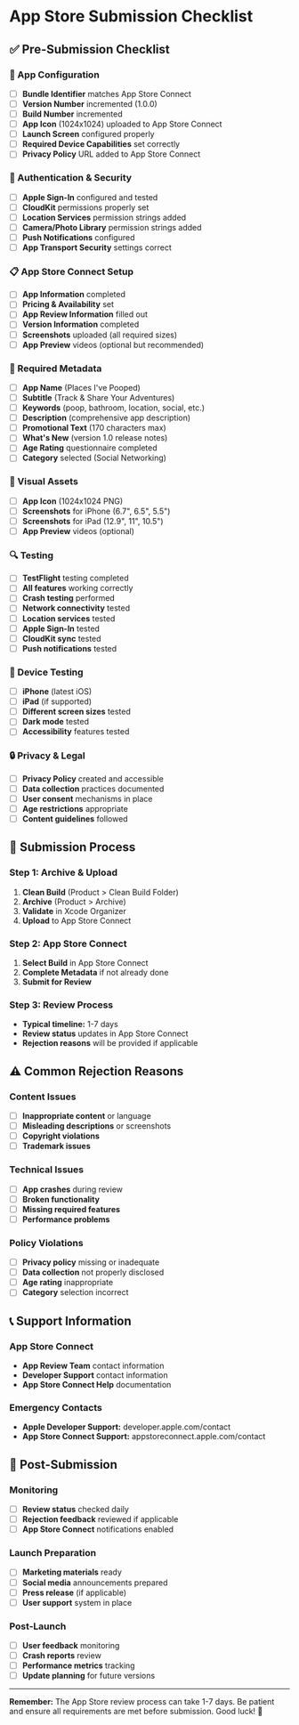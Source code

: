 # App Store Submission Checklist

## ✅ Pre-Submission Checklist

### 📱 App Configuration
- [ ] **Bundle Identifier** matches App Store Connect
- [ ] **Version Number** incremented (1.0.0)
- [ ] **Build Number** incremented
- [ ] **App Icon** (1024x1024) uploaded to App Store Connect
- [ ] **Launch Screen** configured properly
- [ ] **Required Device Capabilities** set correctly
- [ ] **Privacy Policy** URL added to App Store Connect

### 🔐 Authentication & Security
- [ ] **Apple Sign-In** configured and tested
- [ ] **CloudKit** permissions properly set
- [ ] **Location Services** permission strings added
- [ ] **Camera/Photo Library** permission strings added
- [ ] **Push Notifications** configured
- [ ] **App Transport Security** settings correct

### 📋 App Store Connect Setup
- [ ] **App Information** completed
- [ ] **Pricing & Availability** set
- [ ] **App Review Information** filled out
- [ ] **Version Information** completed
- [ ] **Screenshots** uploaded (all required sizes)
- [ ] **App Preview** videos (optional but recommended)

### 📄 Required Metadata
- [ ] **App Name** (Places I've Pooped)
- [ ] **Subtitle** (Track & Share Your Adventures)
- [ ] **Keywords** (poop, bathroom, location, social, etc.)
- [ ] **Description** (comprehensive app description)
- [ ] **Promotional Text** (170 characters max)
- [ ] **What's New** (version 1.0 release notes)
- [ ] **Age Rating** questionnaire completed
- [ ] **Category** selected (Social Networking)

### 🎨 Visual Assets
- [ ] **App Icon** (1024x1024 PNG)
- [ ] **Screenshots** for iPhone (6.7", 6.5", 5.5")
- [ ] **Screenshots** for iPad (12.9", 11", 10.5")
- [ ] **App Preview** videos (optional)

### 🔍 Testing
- [ ] **TestFlight** testing completed
- [ ] **All features** working correctly
- [ ] **Crash testing** performed
- [ ] **Network connectivity** tested
- [ ] **Location services** tested
- [ ] **Apple Sign-In** tested
- [ ] **CloudKit sync** tested
- [ ] **Push notifications** tested

### 📱 Device Testing
- [ ] **iPhone** (latest iOS)
- [ ] **iPad** (if supported)
- [ ] **Different screen sizes** tested
- [ ] **Dark mode** tested
- [ ] **Accessibility** features tested

### 🔒 Privacy & Legal
- [ ] **Privacy Policy** created and accessible
- [ ] **Data collection** practices documented
- [ ] **User consent** mechanisms in place
- [ ] **Age restrictions** appropriate
- [ ] **Content guidelines** followed

## 🚀 Submission Process

### Step 1: Archive & Upload
1. **Clean Build** (Product > Clean Build Folder)
2. **Archive** (Product > Archive)
3. **Validate** in Xcode Organizer
4. **Upload** to App Store Connect

### Step 2: App Store Connect
1. **Select Build** in App Store Connect
2. **Complete Metadata** if not already done
3. **Submit for Review**

### Step 3: Review Process
- **Typical timeline:** 1-7 days
- **Review status** updates in App Store Connect
- **Rejection reasons** will be provided if applicable

## ⚠️ Common Rejection Reasons

### Content Issues
- [ ] **Inappropriate content** or language
- [ ] **Misleading descriptions** or screenshots
- [ ] **Copyright violations**
- [ ] **Trademark issues**

### Technical Issues
- [ ] **App crashes** during review
- [ ] **Broken functionality**
- [ ] **Missing required features**
- [ ] **Performance problems**

### Policy Violations
- [ ] **Privacy policy** missing or inadequate
- [ ] **Data collection** not properly disclosed
- [ ] **Age rating** inappropriate
- [ ] **Category** selection incorrect

## 📞 Support Information

### App Store Connect
- **App Review Team** contact information
- **Developer Support** contact information
- **App Store Connect Help** documentation

### Emergency Contacts
- **Apple Developer Support:** developer.apple.com/contact
- **App Store Connect Support:** appstoreconnect.apple.com/contact

## 🎯 Post-Submission

### Monitoring
- [ ] **Review status** checked daily
- [ ] **Rejection feedback** reviewed if applicable
- [ ] **App Store Connect** notifications enabled

### Launch Preparation
- [ ] **Marketing materials** ready
- [ ] **Social media** announcements prepared
- [ ] **Press release** (if applicable)
- [ ] **User support** system in place

### Post-Launch
- [ ] **User feedback** monitoring
- [ ] **Crash reports** review
- [ ] **Performance metrics** tracking
- [ ] **Update planning** for future versions

---

**Remember:** The App Store review process can take 1-7 days. Be patient and ensure all requirements are met before submission. Good luck! 🚀
